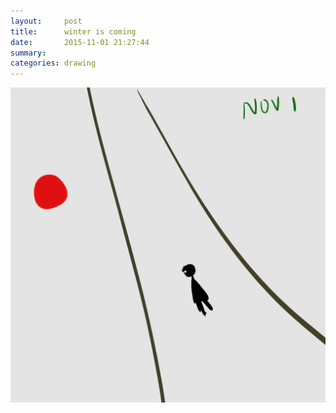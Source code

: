 ```yaml
---
layout:     post
title:      winter is coming
date:       2015-11-01 21:27:44
summary:    
categories: drawing
---
```

![winter is coming](/images/_diary/winter-is-coming.png "and paper not ready...")
